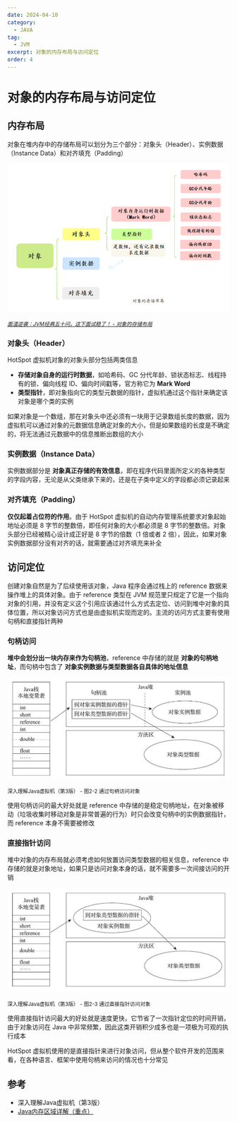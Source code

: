```yaml
---
date: 2024-04-10
category:
  - JAVA
tag:
  - JVM
excerpt: 对象的内存布局与访问定位
order: 4
---
```


# 对象的内存布局与访问定位

## 内存布局

对象在堆内存中的存储布局可以划分为三个部分：对象头（Header）、实例数据（Instance Data）和对齐填充（Padding）

![](./md.assets/object_memory.png)

<small>*[面渣逆袭：JVM经典五十问，这下面试稳了！ - 对象的存储布局](https://mp.weixin.qq.com/s/XYsEJyIo46jXhHE1sOR_0Q)*</small>

### 对象头（Header）

HotSpot 虚拟机对象的对象头部分包括两类信息

- **存储对象自身的运行时数据**，如哈希码、GC 分代年龄、锁状态标志、线程持有的锁、偏向线程 ID、偏向时间戳等，官方称它为 **Mark Word**
- **类型指针**，即对象指向它的类型元数据的指针，虚拟机通过这个指针来确定该对象是哪个类的实例

如果对象是一个数组，那在对象头中还必须有一块用于记录数组长度的数据，因为虚拟机可以通过对象的元数据信息确定对象的大小，但是如果数组的长度是不确定的，将无法通过元数据中的信息推断出数组的大小

### 实例数据（Instance Data）

实例数据部分是 **对象真正存储的有效信息**，即在程序代码里面所定义的各种类型的字段内容，无论是从父类继承下来的，还是在子类中定义的字段都必须记录起来

### 对齐填充（Padding）

**仅仅起着占位符的作用**。由于 HotSpot 虚拟机的自动内存管理系统要求对象起始地址必须是 8 字节的整数倍，即任何对象的大小都必须是 8 字节的整数倍。对象头部分已经被精心设计成正好是 8 字节的倍数（1 倍或者 2 倍），因此，如果对象实例数据部分没有对齐的话，就需要通过对齐填充来补全

## 访问定位

创建对象自然是为了后续使用该对象，Java 程序会通过栈上的 reference 数据来操作堆上的具体对象。由于 reference 类型在 JVM 规范里只规定了它是一个指向对象的引用，并没有定义这个引用应该通过什么方式去定位、访问到堆中对象的具体位置，所以对象访问方式也是由虚拟机实现而定的。主流的访问方式主要有使用句柄和直接指针两种

### 句柄访问

**堆中会划分出一块内存来作为句柄池**，reference 中存储的就是 **对象的句柄地址**，而句柄中包含了 **对象实例数据与类型数据各自具体的地址信息**

![](./md.assets/handle.png)

<small>深入理解Java虚拟机（第3版） - 图2-2 通过句柄访问对象</small>

使用句柄访问的最大好处就是 reference 中存储的是稳定句柄地址，在对象被移动（垃圾收集时移动对象是非常普遍的行为）时只会改变句柄中的实例数据指针，而 reference 本身不需要被修改

### 直接指针访问

堆中对象的内存布局就必须考虑如何放置访问类型数据的相关信息，reference 中存储的就是对象地址，如果只是访问对象本身的话，就不需要多一次间接访问的开销

![](./md.assets/pointer.png)

<small>深入理解Java虚拟机（第3版） - 图2-3 通过直接指针访问对象</small>

使用直接指针访问最大的好处就是速度更快，它节省了一次指针定位的时间开销，由于对象访问在 Java 中非常频繁，因此这类开销积少成多也是一项极为可观的执行成本

HotSpot 虚拟机使用的是直接指针来进行对象访问，但从整个软件开发的范围来看，在各种语言、框架中使用句柄来访问的情况也十分常见

## 参考

- 深入理解Java虚拟机（第3版）
- [Java内存区域详解（重点）](https://javaguide.cn/java/jvm/memory-area.html)